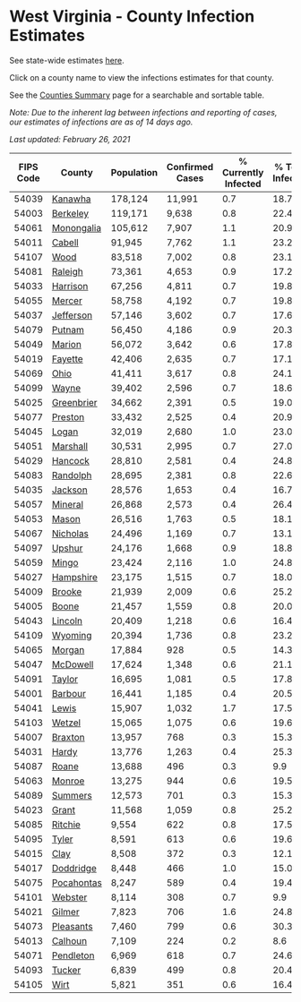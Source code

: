 # West Virginia - County Infection Estimates

See state-wide estimates [here](/infections/us-wv).

Click on a county name to view the infections estimates for that county.

See the [Counties Summary](/infections/summary-counties) page for a searchable and sortable table.

*Note: Due to the inherent lag between infections and reporting of cases, our estimates of infections are as of 14 days ago.*

*Last updated: February 26, 2021*

|   FIPS Code |                   County |   Population |   Confirmed Cases |   % Currently Infected |   % Total Infected |
|-------------|--------------------------|--------------|-------------------|------------------------|--------------------|
|       54039 |       [Kanawha](kanawha) |      178,124 |            11,991 |                    0.7 |               18.7 |
|       54003 |     [Berkeley](berkeley) |      119,171 |             9,638 |                    0.8 |               22.4 |
|       54061 | [Monongalia](monongalia) |      105,612 |             7,907 |                    1.1 |               20.9 |
|       54011 |         [Cabell](cabell) |       91,945 |             7,762 |                    1.1 |               23.2 |
|       54107 |             [Wood](wood) |       83,518 |             7,002 |                    0.8 |               23.1 |
|       54081 |       [Raleigh](raleigh) |       73,361 |             4,653 |                    0.9 |               17.2 |
|       54033 |     [Harrison](harrison) |       67,256 |             4,811 |                    0.7 |               19.8 |
|       54055 |         [Mercer](mercer) |       58,758 |             4,192 |                    0.7 |               19.8 |
|       54037 |   [Jefferson](jefferson) |       57,146 |             3,602 |                    0.7 |               17.6 |
|       54079 |         [Putnam](putnam) |       56,450 |             4,186 |                    0.9 |               20.3 |
|       54049 |         [Marion](marion) |       56,072 |             3,642 |                    0.6 |               17.8 |
|       54019 |       [Fayette](fayette) |       42,406 |             2,635 |                    0.7 |               17.1 |
|       54069 |             [Ohio](ohio) |       41,411 |             3,617 |                    0.8 |               24.1 |
|       54099 |           [Wayne](wayne) |       39,402 |             2,596 |                    0.7 |               18.6 |
|       54025 | [Greenbrier](greenbrier) |       34,662 |             2,391 |                    0.5 |               19.0 |
|       54077 |       [Preston](preston) |       33,432 |             2,525 |                    0.4 |               20.9 |
|       54045 |           [Logan](logan) |       32,019 |             2,680 |                    1.0 |               23.0 |
|       54051 |     [Marshall](marshall) |       30,531 |             2,995 |                    0.7 |               27.0 |
|       54029 |       [Hancock](hancock) |       28,810 |             2,581 |                    0.4 |               24.8 |
|       54083 |     [Randolph](randolph) |       28,695 |             2,381 |                    0.8 |               22.6 |
|       54035 |       [Jackson](jackson) |       28,576 |             1,653 |                    0.4 |               16.7 |
|       54057 |       [Mineral](mineral) |       26,868 |             2,573 |                    0.4 |               26.4 |
|       54053 |           [Mason](mason) |       26,516 |             1,763 |                    0.5 |               18.1 |
|       54067 |     [Nicholas](nicholas) |       24,496 |             1,169 |                    0.7 |               13.1 |
|       54097 |         [Upshur](upshur) |       24,176 |             1,668 |                    0.9 |               18.8 |
|       54059 |           [Mingo](mingo) |       23,424 |             2,116 |                    1.0 |               24.8 |
|       54027 |   [Hampshire](hampshire) |       23,175 |             1,515 |                    0.7 |               18.0 |
|       54009 |         [Brooke](brooke) |       21,939 |             2,009 |                    0.6 |               25.2 |
|       54005 |           [Boone](boone) |       21,457 |             1,559 |                    0.8 |               20.0 |
|       54043 |       [Lincoln](lincoln) |       20,409 |             1,218 |                    0.6 |               16.4 |
|       54109 |       [Wyoming](wyoming) |       20,394 |             1,736 |                    0.8 |               23.2 |
|       54065 |         [Morgan](morgan) |       17,884 |               928 |                    0.5 |               14.3 |
|       54047 |     [McDowell](mcdowell) |       17,624 |             1,348 |                    0.6 |               21.1 |
|       54091 |         [Taylor](taylor) |       16,695 |             1,081 |                    0.5 |               17.8 |
|       54001 |       [Barbour](barbour) |       16,441 |             1,185 |                    0.4 |               20.5 |
|       54041 |           [Lewis](lewis) |       15,907 |             1,032 |                    1.7 |               17.5 |
|       54103 |         [Wetzel](wetzel) |       15,065 |             1,075 |                    0.6 |               19.6 |
|       54007 |       [Braxton](braxton) |       13,957 |               768 |                    0.3 |               15.3 |
|       54031 |           [Hardy](hardy) |       13,776 |             1,263 |                    0.4 |               25.3 |
|       54087 |           [Roane](roane) |       13,688 |               496 |                    0.3 |                9.9 |
|       54063 |         [Monroe](monroe) |       13,275 |               944 |                    0.6 |               19.5 |
|       54089 |       [Summers](summers) |       12,573 |               701 |                    0.3 |               15.3 |
|       54023 |           [Grant](grant) |       11,568 |             1,059 |                    0.8 |               25.2 |
|       54085 |       [Ritchie](ritchie) |        9,554 |               622 |                    0.8 |               17.5 |
|       54095 |           [Tyler](tyler) |        8,591 |               613 |                    0.6 |               19.6 |
|       54015 |             [Clay](clay) |        8,508 |               372 |                    0.3 |               12.1 |
|       54017 |   [Doddridge](doddridge) |        8,448 |               466 |                    1.0 |               15.0 |
|       54075 | [Pocahontas](pocahontas) |        8,247 |               589 |                    0.4 |               19.4 |
|       54101 |       [Webster](webster) |        8,114 |               308 |                    0.7 |                9.9 |
|       54021 |         [Gilmer](gilmer) |        7,823 |               706 |                    1.6 |               24.8 |
|       54073 |   [Pleasants](pleasants) |        7,460 |               799 |                    0.6 |               30.3 |
|       54013 |       [Calhoun](calhoun) |        7,109 |               224 |                    0.2 |                8.6 |
|       54071 |   [Pendleton](pendleton) |        6,969 |               618 |                    0.7 |               24.6 |
|       54093 |         [Tucker](tucker) |        6,839 |               499 |                    0.8 |               20.4 |
|       54105 |             [Wirt](wirt) |        5,821 |               351 |                    0.6 |               16.4 |
